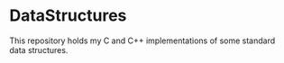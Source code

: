# DataStructures
This repository holds my C and C++ implementations of some standard data structures.
